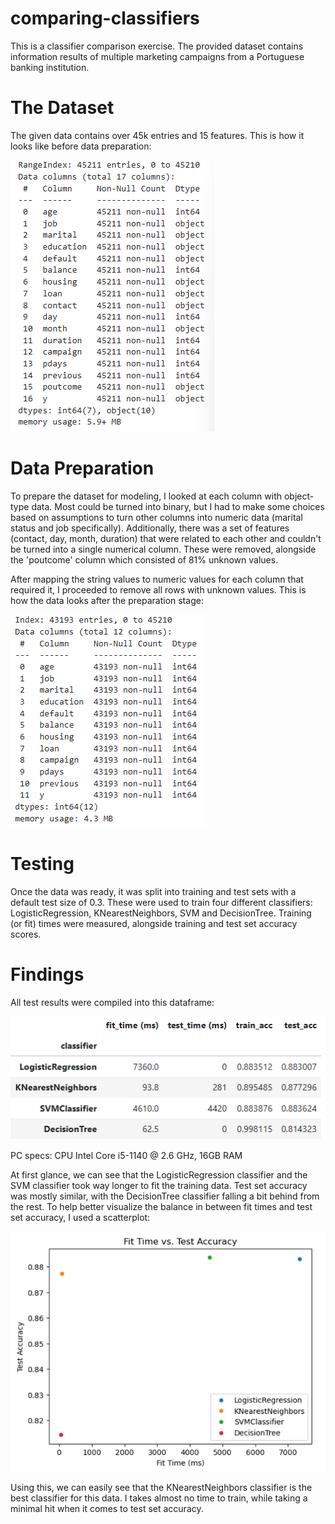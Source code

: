 # comparing-classifiers
This is a classifier comparison exercise. The provided dataset contains information results of multiple marketing campaigns from a Portuguese banking institution.

# The Dataset
The given data contains over 45k entries and 15 features. This is how it looks like before data preparation:

![image description](images/data_pre.png)

# Data Preparation
To prepare the dataset for modeling, I looked at each column with object-type data. Most could be turned into binary, but I had to make some choices based on assumptions to turn other columns into numeric data (marital status and job specifically). Additionally, there was a set of features (contact, day, month, duration) that were related to each other and couldn't be turned into a single numerical column. These were removed, alongside the 'poutcome' column which consisted of 81% unknown values.

After mapping the string values to numeric values for each column that required it, I proceeded to remove all rows with unknown values. This is how the data looks after the preparation stage:

![image description](images/data_post.png)

# Testing

Once the data was ready, it was split into training and test sets with a default test size of 0.3. These were used to train four different classifiers: LogisticRegression, KNearestNeighbors, SVM and DecisionTree.
Training (or fit) times were measured, alongside training and test set accuracy scores.

# Findings

All test results were compiled into this dataframe:

![image description](images/table.png)

PC specs: CPU Intel Core i5-1140 @ 2.6 GHz, 16GB RAM

At first glance, we can see that the LogisticRegression classifier and the SVM classifier took way longer to fit the training data. Test set accuracy was mostly similar, with the DecisionTree classifier falling a bit behind from the rest.
To help better visualize the balance in between fit times and test set accuracy, I used a scatterplot:

![image description](images/scatter_plot.png)

Using this, we can easily see that the KNearestNeighbors classifier is the best classifier for this data. I takes almost no time to train, while taking a minimal hit when it comes to test set accuracy.

